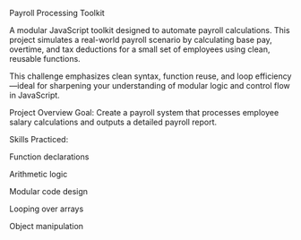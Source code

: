 Payroll Processing Toolkit

A modular JavaScript toolkit designed to automate payroll calculations. This project simulates a real-world payroll scenario by calculating base pay, overtime, and tax deductions for a small set of employees using clean, reusable functions.

This challenge emphasizes clean syntax, function reuse, and loop efficiency—ideal for sharpening your understanding of modular logic and control flow in JavaScript.

Project Overview
Goal:
Create a payroll system that processes employee salary calculations and outputs a detailed payroll report.

Skills Practiced:

Function declarations

Arithmetic logic

Modular code design

Looping over arrays

Object manipulation

